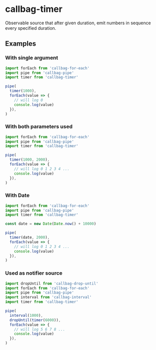 # callbag-timer

Observable source that after given duration, emit numbers in sequence every specified duration.

## Examples

### With single argument

```js
import forEach from 'callbag-for-each'
import pipe from 'callbag-pipe'
import timer from 'callbag-timer'

pipe(
  timer(1000),
  forEach(value => {
    // will log 0
    console.log(value)
  }),
)
```

### With both parameters used

```js
import forEach from 'callbag-for-each'
import pipe from 'callbag-pipe'
import timer from 'callbag-timer'

pipe(
  timer(1000, 2000),
  forEach(value => {
    // will log 0 1 2 3 4 ...
    console.log(value)
  }),
)
```

### With Date

```js
import forEach from 'callbag-for-each'
import pipe from 'callbag-pipe'
import timer from 'callbag-timer'

const date = new Date(Date.now() + 10000)

pipe(
  timer(date, 2000),
  forEach(value => {
    // will log 0 1 2 3 4 ...
    console.log(value)
  }),
)
```

### Used as notifier source

```js
import dropUntil from 'callbag-drop-until'
import forEach from 'callbag-for-each'
import pipe from 'callbag-pipe'
import interval from 'callbag-interval'
import timer from 'callbag-timer'

pipe(
  interval(1000),
  dropUntil(timer(6000)),
  forEach(value => {
    // will log 5 6 7 8 ...
    console.log(value)
  }),
)
```
